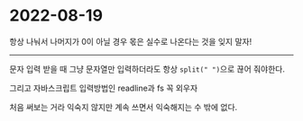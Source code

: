 # 2022-08-19

항상 나눠서 나머지가 0이 아닐 경우 몫은 실수로 나온다는 것을 잊지 말자!

---

문자 입력 받을 때 그냥 문자열만 입력하더라도 항상 `split(" ")`으로 끊어 줘야한다.

그리고 자바스크립트 입력방법인 readline과 fs 꼭 외우자

처음 써보는 거라 익숙지 않지만 계속 쓰면서 익숙해지는 수 밖에 없다.
